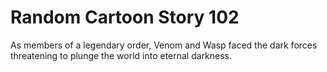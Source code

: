 # Random Cartoon Story 102

As members of a legendary order, Venom and Wasp faced the dark forces threatening to plunge the world into eternal darkness.